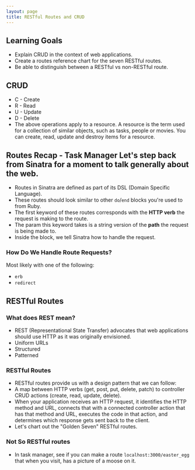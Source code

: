 ```yaml
---
layout: page
title: RESTful Routes and CRUD
---
```


## Learning Goals

  - Explain CRUD in the context of web applications.
  - Create a routes reference chart for the seven RESTful routes.
  - Be able to distinguish between a RESTful vs non-RESTful route.

## CRUD

  - C - Create
  - R - Read
  - U - Update
  - D - Delete  
  - The above operations apply to a resource. A resource is the term used for a collection of similar objects, such as tasks, people or movies. You can create, read, update and destroy items for a resource.

## Routes Recap - Task Manager Let's step back from Sinatra for a moment to talk generally about the web.

  - Routes in Sinatra are defined as part of its DSL (Domain Specific Language).
  - These routes should look similar to other `do`/`end` blocks you're used to from Ruby.
  - The first keyword of these routes corresponds with the **HTTP verb** the request is making to the route.
  - The param this keyword takes is a string version of the **path** the request is being made to.
  - Inside the block, we tell Sinatra how to handle the request.

### How Do We Handle Route Requests?

  Most likely with one of the following:

  - `erb`
  - `redirect`

## RESTful Routes

### What does REST mean?

  - REST (Representational State Transfer) advocates that web applications should use HTTP as it was originally envisioned.
  - Uniform URLs
  - Structured
  - Patterned

### RESTful Routes  

  - RESTful routes provide us with a design pattern that we can follow:
  - A map between HTTP verbs (get, post, put, delete, patch) to controller CRUD actions (create, read, update, delete).
  - When your application receives an HTTP request, it identifies the HTTP method and URL, connects that with a connected controller action that has that method and URL, executes the code in that action, and determines which response gets sent back to the client.
  - Let's chart out the "Golden Seven" RESTful routes.

### Not So RESTful routes

  - In task manager, see if you can make a route `localhost:3000/easter_egg` that when you visit, has a picture of a moose on it.
